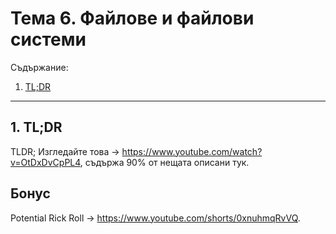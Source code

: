 # Тема 6. Файлове и файлови системи
Съдържание:

1. [TL;DR](#1-tldr)
---

## 1. TL;DR

TLDR; Изгледайте това -> https://www.youtube.com/watch?v=OtDxDvCpPL4, съдържа 90% от нещата описани тук.

## Бонус
Potential Rick Roll -> https://www.youtube.com/shorts/0xnuhmqRvVQ.